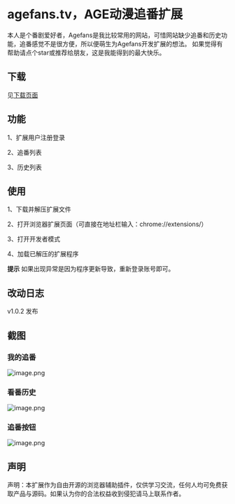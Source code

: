 # agefans.tv，AGE动漫追番扩展
本人是个番剧爱好者，Agefans是我比较常用的网站，可惜网站缺少追番和历史功能，追番感觉不是很方便，所以便萌生为Agefans开发扩展的想法。
如果觉得有帮助请点个star或推荐给朋友，这是我能得到的最大快乐。

## 下载
见[下载页面](https://github.com/leeggco/agefans_ex/releases)

## 功能
1、扩展用户注册登录

2、追番列表

3、历史列表

## 使用
1、下载并解压扩展文件

2、打开浏览器扩展页面（可直接在地址栏输入：chrome://extensions/）

3、打开开发者模式

4、加载已解压的扩展程序

**提示** 如果出现异常是因为程序更新导致，重新登录账号即可。

## 改动日志
v1.0.2 发布

## 截图
### 我的追番
![image.png](https://i.loli.net/2020/06/15/lEAdS3Xxi8YgB9Q.png)
### 看番历史
![image.png](https://i.loli.net/2020/06/15/sSbdAqzKw9uZXMp.png)
### 追番按钮
![image.png](https://i.loli.net/2020/06/15/gm6aH8FXRfAzyrJ.png)

## 声明
声明：本扩展作为自由开源的浏览器辅助插件，仅供学习交流，任何人均可免费获取产品与源码。如果认为你的合法权益收到侵犯请马上联系作者。
